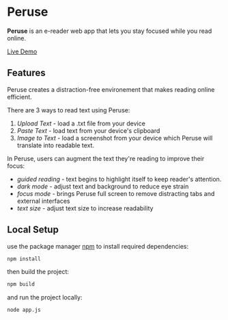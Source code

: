 **Peruse**
====
**Peruse** is an e-reader web app that lets you stay focused while you read online.

[Live Demo](https://peruse-reader.herokuapp.com/) 

## Features
Peruse creates a distraction-free environement that makes reading online efficient.

There are 3 ways to read text using Peruse:
1. *Upload Text* - load a .txt file from your device
2. *Paste Text* - load text from your device's clipboard
3. *Image to Text* - load a screenshot from your device which Peruse will translate into readable text.

In Peruse, users can augment the text they're reading to improve their focus:
* *guided reading* - text begins to highlight itself to keep reader's attention.
* *dark mode* - adjust text and background to reduce eye strain
* *focus mode* - brings Peruse full screen to remove distracting tabs and external interfaces
* *text size* - adjust text size to increase readability


## Local Setup
use the package manager [npm](https://www.npmjs.com/get-npm) to install required dependencies:
```bash
npm install
```
then build the project:
```bash
npm build
```
and run the project locally:
```bash
node app.js
```
